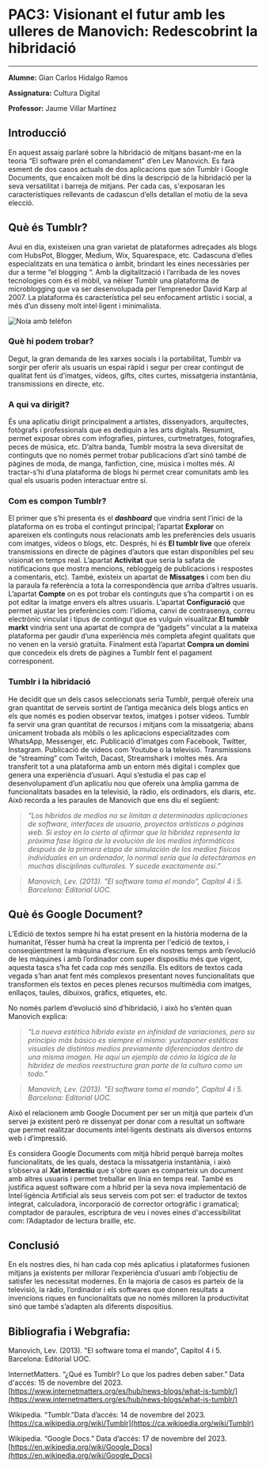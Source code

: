 # PAC3: Visionant el futur amb les ulleres de Manovich: Redescobrint la hibridació 
--- 

**Alumne:** Gian Carlos Hidalgo Ramos

**Assignatura:** Cultura Digital

**Professor:** Jaume Villar Martínez 

## Introducció

En aquest assaig parlaré sobre la hibridació de mitjans basant-me en la teoria “El software prén el comandament" d’en Lev Manovich. Es farà esment de dos casos actuals de dos aplicacions que són Tumblr i Google Documents, que encaixen molt bé dins la descripció de la hibridació per la seva versatilitat i barreja de mitjans. Per cada cas, s'exposaran les característiques rellevants de cadascun d’ells detallan el motiu de la seva elecció.

  

## Què és Tumblr?

Avui en dia, existeixen una gran varietat de plataformes adreçades als blogs com HubsPot, Blogger, Medium, Wix, Squarespace, etc. Cadascuna d’elles especialitzats en una temàtica o àmbit, brindant les eines necessàries per dur a terme “el blogging “. Amb la digitalització i l’arribada de les noves tecnologies com és el mòbil, va néixer Tumblr una plataforma de microblogging que va ser desenvolupada per l’emprenedor David Karp al 2007. La plataforma és característica pel seu enfocament artístic i social, a més d’un disseny molt intel·ligent i minimalista.

  

![Noia amb telèfon](https://images.unsplash.com/photo-1520333789090-1afc82db536a?q=80&w=3871&auto=format&fit=crop&ixlib=rb-4.0.3&ixid=M3wxMjA3fDB8MHxwaG90by1wYWdlfHx8fGVufDB8fHx8fA%3D%3D)

  

### Què hi podem trobar?

Degut, la gran demanda de les xarxes socials i la portabilitat, Tumblr va sorgir per oferir als usuaris un espai ràpid i segur per crear contingut de qualitat fent ús d'imatges, vídeos, gifts, cites curtes, missatgeria instantània, transmissions en directe, etc.

  

### A qui va dirigit?

És una aplicatiu dirigit principalment a artistes, dissenyadors, arquitectes, fotògrafs i professionals que es dediquin a les arts digitals. Resumint, permet exposar obres com infografies, pintures, curtmetratges, fotografies, peces de música, etc. D’altra banda, Tumblr mostra la seva diversitat de continguts que no només permet trobar publicacions d’art sinó també de pàgines de moda, de manga, fanfiction, cine, música i moltes més. Al tractar-s’hi d’una plataforma de blogs hi permet crear comunitats amb les qual els usuaris poden interactuar entre sí.

  

### Com es compon Tumblr?

El primer que s’hi presenta és el ***dashboard*** que vindria sent l’inici de la plataforma on es troba el contingut principal; l’apartat **Explorar** on apareixen els continguts nous relacionats amb les preferències dels usuaris com imatges, vídeos o blogs, etc. Després, hi és **El tumblr live** que ofereix transmissions en directe de pàgines d’autors que estan disponibles pel seu visionat en temps real. L’apartat **Activitat** que seria la safata de notificacions que mostra mencions, rebloggeig de publicacions i respostes a comentaris, etc). També, existeix un apartat de **Missatges** i  com ben diu la paraula fa referència a tota la correspondència que arriba d’altres usuaris. L’apartat **Compte** on es pot trobar els continguts que s’ha compartit i on es pot editar la imatge envers els altres usuaris. L’apartat **Configuració** que permet ajustar les preferències com: l’idioma, canvi de contrasenya, correu electrònic vinculat i tipus de contingut que es vulguin visualitzar.**El tumblr markt** vindria sent una apartat de compra de “gadgets” vinculat a la mateixa plataforma per gaudir d’una experiència més completa afegint qualitats que no venen en la versió gratuïta. Finalment està l’apartat **Compra un domini** que concedeix els drets de pàgines a Tumblr fent el pagament corresponent.

  

### Tumblr i la hibridació

He decidit que un dels casos seleccionats seria Tumblr, perquè ofereix una gran quantitat de serveis sortint de l’antiga mecànica dels blogs antics en els que només es podien observar textos, imatges i potser vídeos. Tumblr fa servir una gran quantitat de recursos i mitjans com la missatgeria; abans únicament trobada als mòbils o les aplicacions especialitzades com WhatsApp, Messenger, etc. Publicació d’imatges com Facebook, Twitter, Instagram. Publicació de vídeos com Youtube o la televisió. Transmissions de “streaming” com Twitch, Dacast, Streamshark i moltes més. Ara transferit tot a una plataforma amb un entorn més digital i complex que genera una experiència d’usuari. Aquí s’estudia el pas cap el desenvolupament d’un aplicatiu nou que ofereix una àmplia gamma de funcionalitats basades en la televisió, la ràdio, els ordinadors, els diaris, etc. Això recorda a les paraules de Manovich que ens diu el següent:

  

>*“Los híbridos de medios no se limitan a determinadas aplicaciones de software, interfaces de usuario, proyectos artísticos o páginas web. Si estoy en lo cierto al afirmar que la hibridez representa la próxima fase lógica de la evolución de los medios informáticos después de la primera etapa de simulación de los medios físicos individuales en un ordenador, lo normal sería que la detectáramos en muchas disciplinas culturales. Y sucede exactamente así.”*

  

>*Manovich, Lev. (2013). "El software toma el mando", Capítol 4 i 5. Barcelona: Editorial UOC.*

  

## Què és Google Document?

L’Edició de textos sempre hi ha estat present en la història moderna de la humanitat, l’ésser humà ha creat la imprenta per l'edició de textos, i conseqüentment la màquina d’escriure. En els nostres temps amb l’evolució de les màquines i amb l’ordinador com super dispositiu més que vigent, aquesta tasca s’ha fet cada cop més senzilla. Els editors de textos cada vegada s’han anat fent més complexos presentant noves funcionalitats que transformen els textos en peces plenes recursos multimèdia com imatges, enllaços, taules, dibuixos, gràfics, etiquetes, etc.

  

No només parlem d’evolució sinó d’hibridació, i això ho s’entén quan Manovich explica:

  

>*“La nueva estética híbrida existe en infinidad de variaciones, pero su principio más básico es siempre el mismo: yuxtaponer estéticas visuales de distintos medios previamente diferenciadas dentro de una misma imagen. He aquí un ejemplo de cómo la lógica de la hibridez de medios reestructura gran parte de la cultura como un todo.”*

  

>*Manovich, Lev. (2013). "El software toma el mando", Capítol 4 i 5. Barcelona: Editorial UOC.*

  
  
  

Això el relacionem amb Google Document per ser un mitjà que parteix d’un servei ja existent però re dissenyat per donar com a resultat un software que permet realitzar documents intel·ligents destinats als diversos entorns web i d’impressió.

  

Es considera Google Documents com mitjà híbrid perquè barreja moltes funcionalitats, de les quals, destaca la missatgeria instantània, i això s’observa al **Xat interactiu** que s'obre quan es comparteix un document amb altres usuaris i permet treballar en línia en temps real. També es justifica aquest software com a híbrid per la seva nova implementació de Intel·ligència Artificial als seus serveis com pot ser: el traductor de textos integrat, calculadora, incorporació de corrector ortogràfic i gramatical; comptador de paraules, escriptura de veu i noves eines d'accessibilitat com: l’Adaptador de lectura braille, etc.

  

## Conclusió

En els nostres dies, hi han cada cop més aplicatius i plataformes fusionen mitjans ja existents per millorar l’experiència d’usuari amb l’objectiu de satisfer les necessitat modernes. En la majoria de casos es parteix de la televisió, la ràdio, l’ordinador i els softwares que donen resultats a invencions riques en funcionalitats que no només milloren la productivitat sinó que també s’adapten als diferents dispositius.

  
  

## Bibliografia i Webgrafia:

  

Manovich, Lev. (2013). "El software toma el mando", Capítol 4 i 5. Barcelona: Editorial UOC.

  

InternetMatters. “¿Qué es Tumblr? Lo que los padres deben saber.” Data d'accés: 15 de novembre del 2023. [https://www.internetmatters.org/es/hub/news-blogs/what-is-tumblr/](https://www.internetmatters.org/es/hub/news-blogs/what-is-tumblr/)

  

Wikipedia. “Tumblr.”Data d’accés: 14 de novembre del 2023. [https://ca.wikipedia.org/wiki/Tumblr](https://ca.wikipedia.org/wiki/Tumblr)

  

Wikipedia. “Google Docs.” Data d’accés: 17 de novembre del 2023. [https://en.wikipedia.org/wiki/Google_Docs](https://en.wikipedia.org/wiki/Google_Docs)

